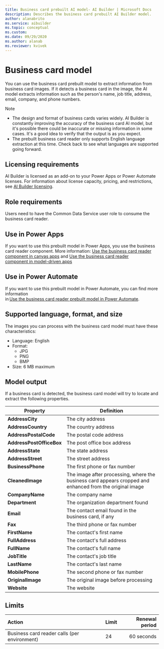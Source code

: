 ```yaml
---
title: Business card prebuilt AI model- AI Builder | Microsoft Docs
description: Describes the business card prebuilt AI Builder model.
author: alanabrito
ms.service: aibuilder
ms.topic: conceptual
ms.custom: 
ms.date: 09/29/2020
ms.author: alanab
ms.reviewer: kvivek
---
```


# Business card model

You can use the business card prebuilt model to extract information from business card images. If it detects a business card in the image, the AI model extracts information such as the person's<!--Suggested.--> name, job title, address, email, company, and phone numbers.

 > [!NOTE]
>
> - The design and format of business cards varies widely. AI Builder is constantly improving the accuracy of the business card AI model, but it's possible there could be inaccurate or missing information in some cases. It's a good idea to verify that the output is as you expect.
> - The prebuilt business card reader only supports English language extraction at this time. Check back to see what languages are supported going forward.

## Licensing requirements

AI Builder is licensed as an add-on to your Power Apps or Power Automate licenses. For information about license capacity, pricing, and restrictions, see [AI Builder licensing](administer-licensing.md).

## Role requirements

Users need to have the Common Data Service user role to consume the business card reader.

## Use in Power Apps

If you want to use this prebuilt model in Power Apps, you use the business card reader component. More information: [Use the business card reader component in canvas apps](business-card-reader-component-in-powerapps.md) and [Use the business card reader component in model-driven apps](business-card-reader-component-model-driven.md)<!--Edit okay?-->

## Use in Power Automate

If you want to use this prebuilt model in Power Automate, you can find more information in [Use the business card reader prebuilt model in Power Automate](flow-business-card-reader.md).

## Supported language, format, and size

The images you can process with the business card model must have these characteristics:

- Language: English
- Format:
  - JPG
  - PNG
  - BMP
- Size: 6 MB maximum

## Model output

If a business card is detected, the business card model will try to locate and extract the following properties.

|Property |Definition  |
|---------|---------|
| **AddressCity**| The city address|
| **AddressCountry**| The country address|
| **AddressPostalCode**| The postal code address|
| **AddressPostOfficeBox**| The post office box address|
| **AddressState**| The state address|
| **AddressStreet**| The street address|
| **BusinessPhone**| The first phone or fax number|
| **CleanedImage**| The image after processing, where the business card appears cropped and enhanced from the original image|
| **CompanyName**| The company name|
| **Department**| The organization department found|
| **Email**| The contact email found in the business card, if any|
| **Fax**| The third phone or fax number|
| **FirstName**| The contact's first name|
| **FullAddress**| The contact's full address|
| **FullName**| The contact's full name|
| **JobTitle**| The contact's job title|
| **LastName**| The contact's last name|
| **MobilePhone**| The second phone or fax number|
| **OriginalImage**| The original image before processing|
| **Website**| The website|

## Limits

|**Action**|**Limit**|**Renewal period**|
|:-----|:-----|-----:|
|Business card reader calls (per environment)|24|60 seconds|
